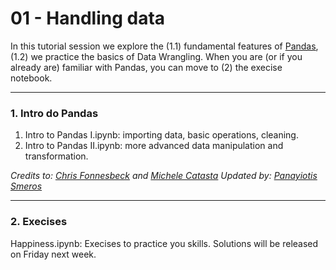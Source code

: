 # 01 - Handling data

In this tutorial session we explore the (1.1) fundamental features of [Pandas](http://pandas.pydata.org/), (1.2) we practice the basics of Data Wrangling. When you are (or if you already are) familiar with Pandas, you can move to (2) the execise notebook.

---

### 1. Intro do Pandas

1. Intro to Pandas I.ipynb: importing data, basic operations, cleaning.
2. Intro to Pandas II.ipynb: more advanced data manipulation and transformation.

*Credits to: [Chris Fonnesbeck](https://github.com/fonnesbeck)  and [Michele Catasta](https://github.com/pirroh)*
*Updated by: [Panayiotis Smeros](https://github.com/psmeros)*

---
### 2. Execises

Happiness.ipynb: Execises to practice you skills. Solutions will be released on Friday next week.